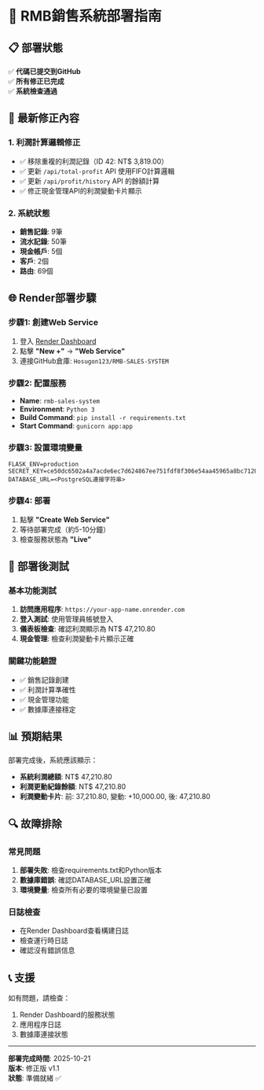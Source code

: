 # 🚀 RMB銷售系統部署指南

## 📋 部署狀態

✅ **代碼已提交到GitHub**  
✅ **所有修正已完成**  
✅ **系統檢查通過**  

## 🔧 最新修正內容

### 1. 利潤計算邏輯修正
- ✅ 移除重複的利潤記錄（ID 42: NT$ 3,819.00）
- ✅ 更新 `/api/total-profit` API 使用FIFO計算邏輯
- ✅ 更新 `/api/profit/history` API 的餘額計算
- ✅ 修正現金管理API的利潤變動卡片顯示

### 2. 系統狀態
- **銷售記錄**: 9筆
- **流水記錄**: 50筆
- **現金帳戶**: 5個
- **客戶**: 2個
- **路由**: 69個

## 🌐 Render部署步驟

### 步驟1: 創建Web Service
1. 登入 [Render Dashboard](https://dashboard.render.com)
2. 點擊 **"New +"** → **"Web Service"**
3. 連接GitHub倉庫: `Hosugon123/RMB-SALES-SYSTEM`

### 步驟2: 配置服務
- **Name**: `rmb-sales-system`
- **Environment**: `Python 3`
- **Build Command**: `pip install -r requirements.txt`
- **Start Command**: `gunicorn app:app`

### 步驟3: 設置環境變量
```
FLASK_ENV=production
SECRET_KEY=ce50dc6502a4a7acde6ec7d624867ee751fdf8f306e54aa45965a8bc7120fe84
DATABASE_URL=<PostgreSQL連接字符串>
```

### 步驟4: 部署
1. 點擊 **"Create Web Service"**
2. 等待部署完成（約5-10分鐘）
3. 檢查服務狀態為 **"Live"**

## 🧪 部署後測試

### 基本功能測試
1. **訪問應用程序**: `https://your-app-name.onrender.com`
2. **登入測試**: 使用管理員帳號登入
3. **儀表板檢查**: 確認利潤顯示為 NT$ 47,210.80
4. **現金管理**: 檢查利潤變動卡片顯示正確

### 關鍵功能驗證
- ✅ 銷售記錄創建
- ✅ 利潤計算準確性
- ✅ 現金管理功能
- ✅ 數據庫連接穩定

## 📊 預期結果

部署完成後，系統應該顯示：
- **系統利潤總額**: NT$ 47,210.80
- **利潤更動紀錄餘額**: NT$ 47,210.80
- **利潤變動卡片**: 前: 37,210.80, 變動: +10,000.00, 後: 47,210.80

## 🔍 故障排除

### 常見問題
1. **部署失敗**: 檢查requirements.txt和Python版本
2. **數據庫錯誤**: 確認DATABASE_URL設置正確
3. **環境變量**: 檢查所有必要的環境變量已設置

### 日誌檢查
- 在Render Dashboard查看構建日誌
- 檢查運行時日誌
- 確認沒有錯誤信息

## 📞 支援

如有問題，請檢查：
1. Render Dashboard的服務狀態
2. 應用程序日誌
3. 數據庫連接狀態

---

**部署完成時間**: 2025-10-21  
**版本**: 修正版 v1.1  
**狀態**: 準備就緒 ✅
